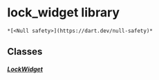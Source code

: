 


# lock_widget library






    *[<Null safety>](https://dart.dev/null-safety)*





## Classes

##### [LockWidget](../components_lock_widget/LockWidget-class.md)



 















